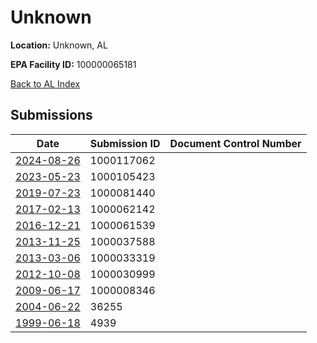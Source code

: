# Unknown

**Location:** Unknown, AL

**EPA Facility ID:** 100000065181

[Back to AL Index](../../index.md)

## Submissions

| Date | Submission ID | Document Control Number |
|------|--------------|-------------------------|
| [2024-08-26](submissions/1000117062.md) | 1000117062 |  |
| [2023-05-23](submissions/1000105423.md) | 1000105423 |  |
| [2019-07-23](submissions/1000081440.md) | 1000081440 |  |
| [2017-02-13](submissions/1000062142.md) | 1000062142 |  |
| [2016-12-21](submissions/1000061539.md) | 1000061539 |  |
| [2013-11-25](submissions/1000037588.md) | 1000037588 |  |
| [2013-03-06](submissions/1000033319.md) | 1000033319 |  |
| [2012-10-08](submissions/1000030999.md) | 1000030999 |  |
| [2009-06-17](submissions/1000008346.md) | 1000008346 |  |
| [2004-06-22](submissions/36255.md) | 36255 |  |
| [1999-06-18](submissions/4939.md) | 4939 |  |
